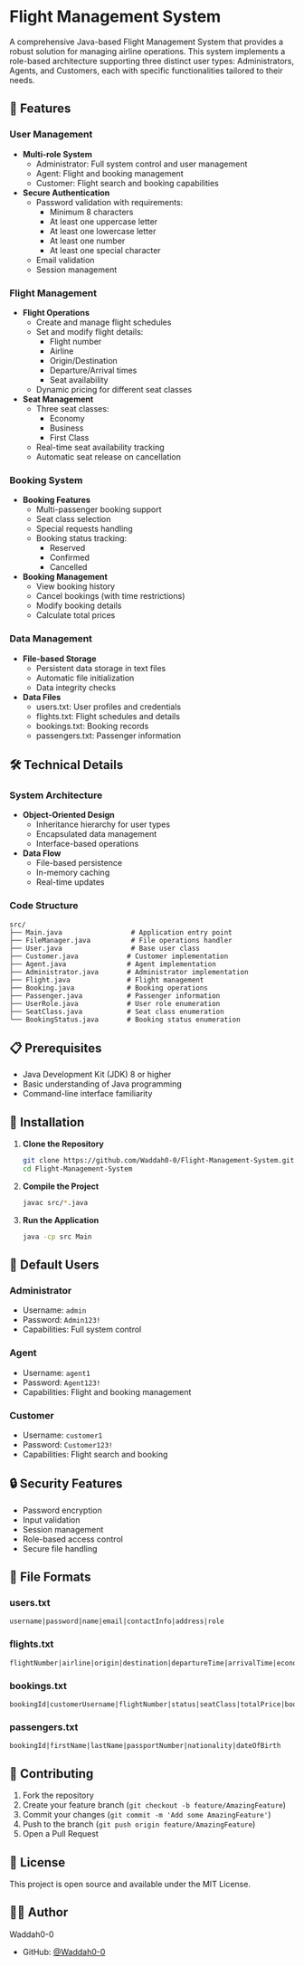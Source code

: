 # Flight Management System

A comprehensive Java-based Flight Management System that provides a robust solution for managing airline operations. This system implements a role-based architecture supporting three distinct user types: Administrators, Agents, and Customers, each with specific functionalities tailored to their needs.

## 🚀 Features

### User Management
- **Multi-role System**
  - Administrator: Full system control and user management
  - Agent: Flight and booking management
  - Customer: Flight search and booking capabilities
- **Secure Authentication**
  - Password validation with requirements:
    - Minimum 8 characters
    - At least one uppercase letter
    - At least one lowercase letter
    - At least one number
    - At least one special character
  - Email validation
  - Session management

### Flight Management
- **Flight Operations**
  - Create and manage flight schedules
  - Set and modify flight details:
    - Flight number
    - Airline
    - Origin/Destination
    - Departure/Arrival times
    - Seat availability
  - Dynamic pricing for different seat classes
- **Seat Management**
  - Three seat classes:
    - Economy
    - Business
    - First Class
  - Real-time seat availability tracking
  - Automatic seat release on cancellation

### Booking System
- **Booking Features**
  - Multi-passenger booking support
  - Seat class selection
  - Special requests handling
  - Booking status tracking:
    - Reserved
    - Confirmed
    - Cancelled
- **Booking Management**
  - View booking history
  - Cancel bookings (with time restrictions)
  - Modify booking details
  - Calculate total prices

### Data Management
- **File-based Storage**
  - Persistent data storage in text files
  - Automatic file initialization
  - Data integrity checks
- **Data Files**
  - users.txt: User profiles and credentials
  - flights.txt: Flight schedules and details
  - bookings.txt: Booking records
  - passengers.txt: Passenger information

## 🛠️ Technical Details

### System Architecture
- **Object-Oriented Design**
  - Inheritance hierarchy for user types
  - Encapsulated data management
  - Interface-based operations
- **Data Flow**
  - File-based persistence
  - In-memory caching
  - Real-time updates

### Code Structure
```
src/
├── Main.java                 # Application entry point
├── FileManager.java          # File operations handler
├── User.java                 # Base user class
├── Customer.java            # Customer implementation
├── Agent.java               # Agent implementation
├── Administrator.java       # Administrator implementation
├── Flight.java              # Flight management
├── Booking.java             # Booking operations
├── Passenger.java           # Passenger information
├── UserRole.java            # User role enumeration
├── SeatClass.java           # Seat class enumeration
└── BookingStatus.java       # Booking status enumeration
```

## 📋 Prerequisites

- Java Development Kit (JDK) 8 or higher
- Basic understanding of Java programming
- Command-line interface familiarity

## 🚀 Installation

1. **Clone the Repository**
   ```bash
   git clone https://github.com/Waddah0-0/Flight-Management-System.git
   cd Flight-Management-System
   ```

2. **Compile the Project**
   ```bash
   javac src/*.java
   ```

3. **Run the Application**
   ```bash
   java -cp src Main
   ```

## 👥 Default Users

### Administrator
- Username: `admin`
- Password: `Admin123!`
- Capabilities: Full system control

### Agent
- Username: `agent1`
- Password: `Agent123!`
- Capabilities: Flight and booking management

### Customer
- Username: `customer1`
- Password: `Customer123!`
- Capabilities: Flight search and booking

## 🔒 Security Features

- Password encryption
- Input validation
- Session management
- Role-based access control
- Secure file handling

## 📝 File Formats

### users.txt
```
username|password|name|email|contactInfo|address|role
```

### flights.txt
```
flightNumber|airline|origin|destination|departureTime|arrivalTime|economyPrice|businessPrice|firstClassPrice|economySeats|businessSeats|firstClassSeats
```

### bookings.txt
```
bookingId|customerUsername|flightNumber|status|seatClass|totalPrice|bookingTime
```

### passengers.txt
```
bookingId|firstName|lastName|passportNumber|nationality|dateOfBirth
```

## 🤝 Contributing

1. Fork the repository
2. Create your feature branch (`git checkout -b feature/AmazingFeature`)
3. Commit your changes (`git commit -m 'Add some AmazingFeature'`)
4. Push to the branch (`git push origin feature/AmazingFeature`)
5. Open a Pull Request

## 📄 License

This project is open source and available under the MIT License.

## 👨‍💻 Author

Waddah0-0
- GitHub: [@Waddah0-0](https://github.com/Waddah0-0) 